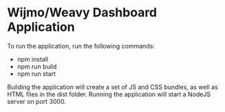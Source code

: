 # Wijmo/Weavy Dashboard Application

To run the application, run the following commands:
- npm install
- npm run build
- npm run start

Building the application will create a set of JS and CSS bundles, as well as HTML files in the dist folder. Running the application will start a NodeJS server on port 3000.
